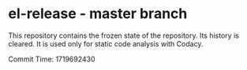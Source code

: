 # el-release - master branch

This repository contains the frozen state of the repository.
Its history is cleared. It is used only for static code
analysis with Codacy.

Commit Time: 1719692430